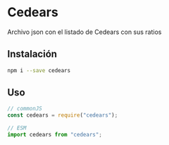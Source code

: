 # Cedears

Archivo json con el listado de Cedears con sus ratios

## Instalación

```bash
npm i --save cedears
```

## Uso

```js
// commonJS
const cedears = require("cedears");

// ESM
import cedears from "cedears";
```
